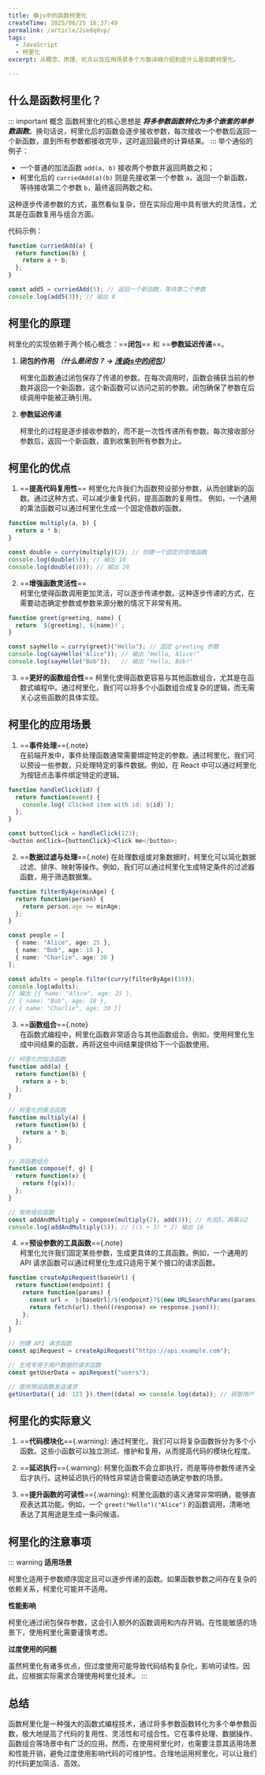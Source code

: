 ```yaml
---
title: 🟢js中的函数柯里化
createTime: 2025/06/25 16:37:49
permalink: /article/2se0q0vp/
tags:
  - JavaScript
  - 柯里化
excerpt: 从概念、原理、优点以及应用场景多个方面详细介绍到底什么是函数柯里化。

---
```


## 什么是函数柯里化？

::: important 概念
函数柯里化的核心思想是 **_将多参数函数转化为多个嵌套的单参数函数_**。换句话说，柯里化后的函数会逐步接收参数，每次接收一个参数后返回一个新函数，直到所有参数都接收完毕，这时返回最终的计算结果。
:::
举个通俗的例子：
- 一个普通的加法函数 `add(a, b)` 接收两个参数并返回两数之和；
- 柯里化后的 `curriedAdd(a)(b)` 则是先接收第一个参数 `a`，返回一个新函数，等待接收第二个参数 `b`，最终返回两数之和。

这种逐步传递参数的方式，虽然看似复杂，但在实际应用中具有很大的灵活性，尤其是在函数复用与组合方面。

代码示例：

```js
function curriedAdd(a) {
  return function(b) {
    return a + b;
  };
}

const add5 = curriedAdd(5); // 返回一个新函数，等待第二个参数
console.log(add5(3)); // 输出 8
```

## 柯里化的原理

柯里化的实现依赖于两个核心概念：==**闭包**== 和 ==**参数延迟传递**==。

1. **闭包的作用** **_（什么是闭包？ → [浅谈js中的闭包](/JavaScript/浅谈js中的闭包.md)）_**

   柯里化函数通过闭包保存了传递的参数。在每次调用时，函数会捕获当前的参数并返回一个新函数，这个新函数可以访问之前的参数。闭包确保了参数在后续调用中能被正确引用。

2. **参数延迟传递**  

   柯里化的过程是逐步接收参数的，而不是一次性传递所有参数。每次接收部分参数后，返回一个新函数，直到收集到所有参数为止。


## 柯里化的优点

1. ==**提高代码复用性**==
   柯里化允许我们为函数预设部分参数，从而创建新的函数。通过这种方式，可以减少重复代码，提高函数的复用性。 例如，一个通用的乘法函数可以通过柯里化生成一个固定倍数的函数。

```js
function multiply(a, b) {
  return a * b;
}

const double = curry(multiply)(2); // 创建一个固定的倍增函数
console.log(double(5)); // 输出 10
console.log(double(10)); // 输出 20
```

2. ==**增强函数灵活性**==  
   柯里化使得函数调用更加灵活，可以逐步传递参数。这种逐步传递的方式，在需要动态确定参数或参数来源分散的情况下非常有用。
```js
function greet(greeting, name) {
  return `${greeting}, ${name}!`;
}

const sayHello = curry(greet)("Hello"); // 固定 greeting 参数
console.log(sayHello("Alice")); // 输出 "Hello, Alice!"
console.log(sayHello("Bob"));   // 输出 "Hello, Bob!"
```

3. ==**更好的函数组合性**==
   柯里化使得函数更容易与其他函数组合，尤其是在函数式编程中。通过柯里化，我们可以将多个小函数组合成复杂的逻辑，而无需关心这些函数的具体实现。

## 柯里化的应用场景

1. ==**事件处理**=={.note}  
   在前端开发中，事件处理函数通常需要绑定特定的参数。通过柯里化，我们可以预设一些参数，只处理特定的事件数据。例如，在 React 中可以通过柯里化为按钮点击事件绑定特定的逻辑。
```ts
function handleClick(id) {
  return function(event) {
    console.log(`Clicked item with id: ${id}`);
  };
}

const buttonClick = handleClick(123);
<button onClick={buttonClick}>Click me</button>;
```
2. ==**数据过滤与处理**=={.note} 
   在处理数组或对象数据时，柯里化可以简化数据过滤、排序、映射等操作。例如，我们可以通过柯里化生成特定条件的过滤器函数，用于筛选数据集。
```ts
function filterByAge(minAge) {
  return function(person) {
    return person.age >= minAge;
  };
}

const people = [
  { name: "Alice", age: 25 },
  { name: "Bob", age: 18 },
  { name: "Charlie", age: 30 }
];

const adults = people.filter(curry(filterByAge)(18));
console.log(adults); 
// 输出 [{ name: "Alice", age: 25 }, 
// { name: "Bob", age: 18 }, 
// { name: "Charlie", age: 30 }]
```
3. ==**函数组合**=={.note}  
   在函数式编程中，柯里化函数非常适合与其他函数组合。例如，使用柯里化生成中间结果的函数，再将这些中间结果提供给下一个函数使用。
```ts
// 柯里化的加法函数
function add(a) {
  return function(b) {
    return a + b;
  };
}

// 柯里化的乘法函数
function multiply(a) {
  return function(b) {
    return a * b;
  };
}

// 将函数组合
function compose(f, g) {
  return function(x) {
    return f(g(x));
  };
}

// 使用组合函数
const addAndMultiply = compose(multiply(2), add(3)); // 先加3，再乘以2
console.log(addAndMultiply(5)); // ((5 + 3) * 2) 输出 16
```
4. ==**预设参数的工具函数**=={.note}  
   柯里化允许我们固定某些参数，生成更具体的工具函数。例如，一个通用的 API 请求函数可以通过柯里化生成只适用于某个接口的请求函数。
```ts
function createApiRequest(baseUrl) {
  return function(endpoint) {
    return function(params) {
      const url = `${baseUrl}/${endpoint}?${new URLSearchParams(params).toString()}`;
      return fetch(url).then((response) => response.json());
    };
  };
}

// 创建 API 请求函数
const apiRequest = createApiRequest("https://api.example.com");

// 生成专用于用户数据的请求函数
const getUserData = apiRequest("users");

// 使用预设函数发送请求
getUserData({ id: 123 }).then((data) => console.log(data)); // 获取用户 ID 为 123 的数据
```
## 柯里化的实际意义

1. ==**代码模块化**=={.warning}: 通过柯里化，我们可以将复杂函数拆分为多个小函数。这些小函数可以独立测试、维护和复用，从而提高代码的模块化程度。

2. ==**延迟执行**=={.warning}: 柯里化函数不会立即执行，而是等待参数传递齐全后才执行。这种延迟执行的特性非常适合需要动态确定参数的场景。

3. ==**提升函数的可读性**=={.warning}: 柯里化函数的语义通常非常明确，能够直观表达其功能。例如，一个 `greet("Hello")("Alice")` 的函数调用，清晰地表达了其用途是生成一条问候语。

## 柯里化的注意事项
::: warning
**适用场景** 

   柯里化适用于参数顺序固定且可以逐步传递的函数。如果函数参数之间存在复杂的依赖关系，柯里化可能并不适用。

**性能影响**  

   柯里化通过闭包保存参数，这会引入额外的函数调用和内存开销。在性能敏感的场景下，使用柯里化需要谨慎考虑。

**过度使用的问题**  

   虽然柯里化有诸多优点，但过度使用可能导致代码结构复杂化，影响可读性。因此，应根据实际需求合理使用柯里化技术。
:::
## 总结

函数柯里化是一种强大的函数式编程技术，通过将多参数函数转化为多个单参数函数，极大地提高了代码的复用性、灵活性和可组合性。它在事件处理、数据操作、函数组合等场景中有广泛的应用。然而，在使用柯里化时，也需要注意其适用场景和性能开销，避免过度使用影响代码的可维护性。合理地运用柯里化，可以让我们的代码更加简洁、高效。

